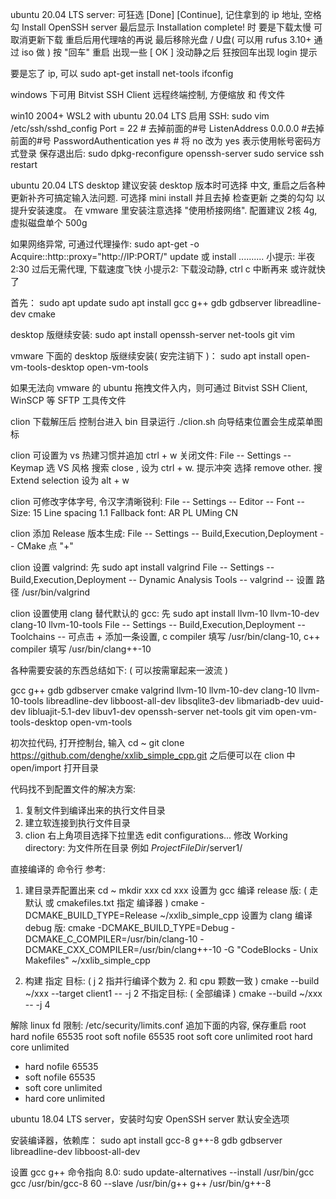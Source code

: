 ubuntu 20.04 LTS server: 可狂选 [Done] [Continue],  记住拿到的 ip 地址, 空格勾 Install OpenSSH server
最后显示 Installation complete! 时 要是下载太慢 可取消更新下载 重启后用代理啥的再说
最后移除光盘 / U盘( 可以用 rufus 3.10+ 通过 iso 做 ) 按 "回车" 重启
出现一些 [ OK ] 没动静之后 狂按回车出现 login 提示

要是忘了 ip, 可以
sudo apt-get install net-tools
ifconfig

windows 下可用 Bitvist SSH Client 远程终端控制, 方便缩放 和 传文件

win10 2004+  WSL2 with ubuntu 20.04 LTS 启用 SSH:
sudo vim /etc/ssh/sshd_config
Port = 22 # 去掉前面的#号
ListenAddress 0.0.0.0		#去掉前面的#号
PasswordAuthentication yes # 将 no 改为 yes 表示使用帐号密码方式登录
保存退出后:
sudo dpkg-reconfigure openssh-server
sudo service ssh restart





ubuntu 20.04 LTS desktop
建议安装 desktop 版本时可选择 中文, 重启之后各种更新补齐可搞定输入法问题. 
可选择 mini install 并且去掉 检查更新 之类的勾勾 以提升安装速度。
在 vmware 里安装注意选择 "使用桥接网络". 配置建议 2核 4g, 虚拟磁盘单个 500g


如果网络异常, 可通过代理操作:
sudo apt-get -o Acquire::http::proxy="http://IP:PORT/" update 或 install ..........
小提示: 半夜 2:30 过后无需代理, 下载速度飞快
小提示2: 下载没动静, ctrl c 中断再来 或许就快了


首先：
sudo apt update
sudo apt install gcc g++ gdb gdbserver libreadline-dev cmake

desktop 版继续安装:
sudo apt install openssh-server net-tools git vim

vmware 下面的 desktop 版继续安装( 安完注销下 )：
sudo apt install open-vm-tools-desktop open-vm-tools

如果无法向 vmware 的 ubuntu 拖拽文件入内，则可通过 Bitvist SSH Client, WinSCP 等 SFTP 工具传文件




clion 下载解压后 控制台进入 bin 目录运行 ./clion.sh
向导结束位置会生成菜单图标


clion 可设置为 vs 热建习惯并追加 ctrl + w 关闭文件:
File -- Settings -- Keymap 
选 VS 风格 
搜索 close , 设为 ctrl + w. 提示冲突 选择 remove other. 
搜 Extend selection 设为 alt + w


clion 可修改字体字号, 令汉字清晰锐利:
File -- Settings -- Editor -- Font -- Size: 15  Line spacing 1.1   Fallback font: AR PL UMing CN


clion 添加 Release 版本生成:
File -- Settings -- Build,Execution,Deployment -- CMake 点 "+"


clion 设置 valgrind: 先 sudo apt install valgrind
File -- Settings -- Build,Execution,Deployment -- Dynamic Analysis Tools -- valgrind -- 设置 路径 /usr/bin/valgrind


clion 设置使用 clang 替代默认的 gcc: 先 sudo apt install llvm-10 llvm-10-dev clang-10 llvm-10-tools
File -- Settings -- Build,Execution,Deployment -- Toolchains -- 可点击 + 添加一条设置,  c compiler 填写 /usr/bin/clang-10, c++ compiler 填写 /usr/bin/clang++-10





各种需要安装的东西总结如下: ( 可以按需窜起来一波流 )

gcc g++ gdb gdbserver cmake valgrind
llvm-10 llvm-10-dev clang-10 llvm-10-tools
libreadline-dev
libboost-all-dev
libsqlite3-dev
libmariadb-dev
uuid-dev
libluajit-5.1-dev
libuv1-dev 
openssh-server net-tools git vim
open-vm-tools-desktop open-vm-tools






初次拉代码, 打开控制台, 输入
cd ~
git clone https://github.com/denghe/xxlib_simple_cpp.git
之后便可以在 clion 中 open/import 打开目录




代码找不到配置文件的解决方案: 
1. 复制文件到编译出来的执行文件目录
2. 建立软连接到执行文件目录
3. clion 右上角项目选择下拉里选 edit configurations... 修改 Working directory: 为文件所在目录
	例如 $ProjectFileDir$/server1/




直接编译的 命令行 参考: 

1. 建目录弄配置出来
cd ~
mkdir xxx
cd xxx
设置为 gcc 编译 release 版: ( 走默认 或 cmakefiles.txt 指定 编译器 )
cmake -DCMAKE_BUILD_TYPE=Release ~/xxlib_simple_cpp
设置为 clang 编译 debug 版:
cmake -DCMAKE_BUILD_TYPE=Debug -DCMAKE_C_COMPILER=/usr/bin/clang-10 -DCMAKE_CXX_COMPILER=/usr/bin/clang++-10 -G "CodeBlocks - Unix Makefiles" ~/xxlib_simple_cpp

2. 构建
指定 目标: ( j 2 指并行编译个数为 2. 和 cpu 颗数一致 )
cmake --build ~/xxx --target client1 -- -j 2
不指定目标: ( 全部编译 )
cmake --build ~/xxx -- -j 4






解除 linux fd 限制: /etc/security/limits.conf 追加下面的内容, 保存重启
root hard nofile 65535
root soft nofile 65535
root soft core unlimited
root hard core unlimited
* hard nofile 65535
* soft nofile 65535
* soft core unlimited
* hard core unlimited



ubuntu 18.04 LTS server，安装时勾安 OpenSSH server 默认安全选项

安装编译器，依赖库：
sudo apt install gcc-8 g++-8 gdb gdbserver libreadline-dev libboost-all-dev

设置 gcc g++ 命令指向 8.0:
sudo update-alternatives --install /usr/bin/gcc gcc /usr/bin/gcc-8 60 --slave /usr/bin/g++ g++ /usr/bin/g++-8



